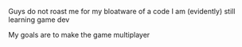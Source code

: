 Guys do not roast me for my bloatware of a code I am (evidently) still learning game dev

My goals are to make the game multiplayer 

